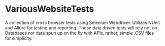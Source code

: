 # VariousWebsiteTests
A collection of cross browser tests using Selenium Webdriver.
Utilizes NUnit and Allure for testing and reporting.
These data driven tests will rely not on Databases nor data spun up on the fly with APIs, rather, simple .CSV files for simplicity.
